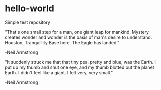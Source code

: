 # hello-world
Simple test repository

"That's one small step for a man, one giant leap for mankind.
 Mystery creates wonder and wonder is the basis of man's desire to understand.
 Houston, Tranquillity Base here. The Eagle has landed."
 
 -Neil Armstrong
 
 
"It suddenly struck me that that tiny pea, pretty and blue, was the Earth. 
 I put up my thumb and shut one eye, and my thumb blotted out the planet Earth. 
 I didn't feel like a giant. I felt very, very small."
 
 -Neil Armstrong
